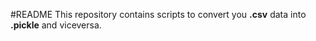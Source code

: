 #README
This repository contains scripts to convert you **.csv** data into **.pickle** and viceversa.
